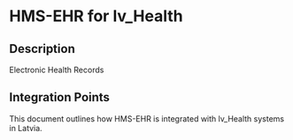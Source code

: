 # HMS-EHR for lv_Health

## Description

Electronic Health Records

## Integration Points

This document outlines how HMS-EHR is integrated with lv_Health systems in Latvia.
